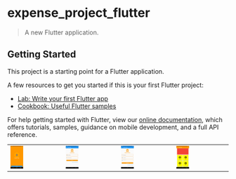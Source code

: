 # expense_project_flutter

> A new Flutter application.

## Getting Started

This project is a starting point for a Flutter application.

A few resources to get you started if this is your first Flutter project:

- [Lab: Write your first Flutter app](https://flutter.dev/docs/get-started/codelab)
- [Cookbook: Useful Flutter samples](https://flutter.dev/docs/cookbook)

For help getting started with Flutter, view our
[online documentation](https://flutter.dev/docs), which offers tutorials,
samples, guidance on mobile development, and a full API reference.
  <table>
  <tr>
    <td><img src="Screenshot_1607859914.png" width="30%"><td>
    <td><img src="Screenshot_1607859917.png" width="30%"><td>
    <td><img src="Screenshot_1607848153.png" width="30%"><td>
    <td><img src="Screenshot_1607859910.png" width="30%"><td>
  </tr>
  <table>




